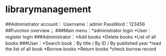 # librarymanagement
##Administrator account：
Username：admin
PassWord：123456
##Function overview；
###Main menu：*administrator login
              *User：register
                     login
###Administrator：*Add books
                  *Delete books
                  *List of all books
###User：*Search book：By title / By ID / By published year
         *read the list of all book
         *Borrow books
         *Return books
         *check borrow record
